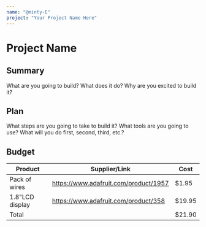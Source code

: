 ```yaml
---
name: "@minty-E"
project: "Your Project Name Here"
---
```


# Project Name

## Summary

What are you going to build? What does it do? Why are you excited to build it?

## Plan

What steps are you going to take to build it? What tools are you going to use? What will you do first, second, third, etc.?

## Budget

| Product         | Supplier/Link                         | Cost   |
| --------------- | ------------------------------------- | ------ |
| Pack of wires   | https://www.adafruit.com/product/1957 | $1.95  |
| 1.8"LCD display | https://www.adafruit.com/product/358  | $19.95 |
| Total           |                                       | $21.90 |
